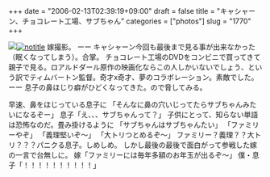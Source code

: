 +++
date = "2006-02-13T02:39:19+09:00"
draft = false
title = "キャシャーン、チョコレート工場、サブちゃん"
categories = ["photos"]
slug = "1770"
+++

<img src="http://hbkr.org/images/dailyicons/photo.gif" class="thumb-img"><a href="http://www.flickr.com/photos/h-b-k-r/98768649" target="_blank"><img src="http://static.flickr.com/24/98768649_a14ff15947.jpg" class="photoen" alt="notitle"  /></a>
嫁撮影。
ーー
キャシャーン今回も最後まで見る事が出来なかった（眠くなってしまう）。合掌。
チョコレート工場のDVDをコンビニで買ってきて親子で見る。ロアルドダール原作の映画化ならこの人しかいないでしょう、という訳でティムバートン監督。奇才x奇才、夢のコラボレーション。素敵でした。
ーー
息子の鼻ほじり癖がひどくなってきた。ので脅してみる。

<!--more-->
早速、鼻をほじっている息子に
「そんなに鼻の穴いじってたらサブちゃんみたいになるぞー」
息子「え、、、サブちゃんって？」
子供にとって、知らない単語は恐怖なのだ。畳み掛けるように
「サブちゃんはサブちゃんたい」
「ファミリーやぞ」
「義理堅いぞ～」
「大トリつとめるぞ～」
ファミリー？義理？？大トリ？？？パニクる息子。しめしめ。
しかし最後の最後で面白がって参戦した嫁の一言で台無しに。
嫁「ファミリーには毎年多額のお年玉が出るぞ～」
僕・息子「！！！！！！！！！！」
